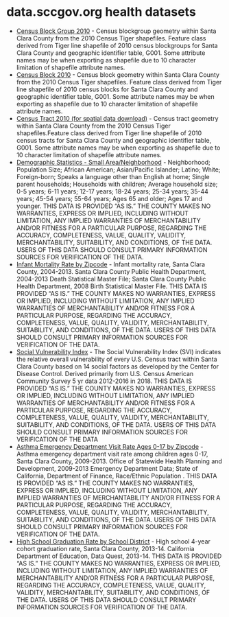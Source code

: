 # data.sccgov.org health datasets
* [Census Block Group 2010](https://data.sccgov.org/d/d3sd-zr4w) - Census blockgroup geometry within Santa Clara County from the 2010 Census Tiger shapefiles. Feature class derived from Tiger line shapefile of 2010 census blockgroups for Santa Clara County and geographic identifier table, G001. Some attribute names may be when exporting as shapefile due to 10 character limitation of shapefile attribute names.
* [Census Block 2010](https://data.sccgov.org/d/rz4s-5yw2) - Census block geometry within Santa Clara County from the 2010 Census Tiger shapefiles. Feature class derived from Tiger line shapefile of 2010 census blocks for Santa Clara County and geographic identifier table, G001. Some attribute names may be when exporting as shapefile due to 10 character limitation of shapefile attribute names.
* [Census Tract 2010 (for spatial data download)](https://data.sccgov.org/d/kd5k-3bb5) - Census tract geometry within Santa Clara County from the 2010 Census Tiger shapefiles.Feature class derived from Tiger line shapefile of 2010 census tracts for Santa Clara County and geographic identifier table, G001. Some attribute names may be when exporting as shapefile due to 10 character limitation of shapefile attribute names.
* [Demographic Statistics - Small Area/Neighborhood](https://data.sccgov.org/d/7adv-8r8t) - Neighborhood; Population Size; African American; Asian/Pacific Islander; Latino; White; Foreign-born; Speaks a language other than English at home; Single parent households; Households with children; Average household size; 0-5 years; 6-11 years; 12-17 years; 18-24 years; 25-34 years; 35-44 years; 45-54 years; 55-64 years; Ages 65 and older; Ages 17 and younger. THIS DATA IS PROVIDED “AS IS.” THE COUNTY MAKES NO WARRANTIES, EXPRESS OR IMPLIED, INCLUDING WITHOUT LIMITATION, ANY IMPLIED WARRANTIES OF MERCHANTABILITY AND/OR FITNESS FOR A PARTICULAR PURPOSE, REGARDING THE ACCURACY, COMPLETENESS, VALUE, QUALITY, VALIDITY, MERCHANTABILITY, SUITABILITY, AND CONDITIONS, OF THE DATA. USERS OF THIS DATA SHOULD CONSULT PRIMARY INFORMATION SOURCES FOR VERIFICATION OF THE DATA.
* [Infant Mortality Rate by Zipcode](https://data.sccgov.org/d/aepi-y88y) - Infant mortality rate, Santa Clara County, 2004-2013. Santa Clara County Public Health Department, 2004-2013 Death Statistical Master File; Santa Clara County Public Health Department, 2008 Birth Statistical Master File. THIS DATA IS PROVIDED “AS IS.” THE COUNTY MAKES NO WARRANTIES, EXPRESS OR IMPLIED, INCLUDING WITHOUT LIMITATION, ANY IMPLIED WARRANTIES OF MERCHANTABILITY AND/OR FITNESS FOR A PARTICULAR PURPOSE, REGARDING THE ACCURACY, COMPLETENESS, VALUE, QUALITY, VALIDITY, MERCHANTABILITY, SUITABILITY, AND CONDITIONS, OF THE DATA. USERS OF THIS DATA SHOULD CONSULT PRIMARY INFORMATION SOURCES FOR VERIFICATION OF THE DATA.
* [Social Vulnerability Index](https://data.sccgov.org/d/5x3x-ia5k) - The Social Vulnerability Index (SVI) indicates the relative overall vulnerability of every U.S. Census tract within Santa Clara County based on 14 social factors as developed by the Center for Disease Control. Derived primarily from U.S. Census American Community Survey 5 yr data 2012-2016 in 2018. THIS DATA IS PROVIDED “AS IS.” THE COUNTY MAKES NO WARRANTIES, EXPRESS OR IMPLIED, INCLUDING WITHOUT LIMITATION, ANY IMPLIED WARRANTIES OF MERCHANTABILITY AND/OR FITNESS FOR A PARTICULAR PURPOSE, REGARDING THE ACCURACY, COMPLETENESS, VALUE, QUALITY, VALIDITY, MERCHANTABILITY, SUITABILITY, AND CONDITIONS, OF THE DATA. USERS OF THIS DATA SHOULD CONSULT PRIMARY INFORMATION SOURCES FOR VERIFICATION OF THE DATA
* [Asthma Emergency Department Visit Rate  Ages 0-17 by Zipcode](https://data.sccgov.org/d/rgtp-7mfn) - Asthma emergency department visit rate among children ages 0-17, Santa Clara County, 2009-2013. Office of Statewide Health Planning and Development, 2009-2013 Emergency Department Data; State of California, Department of Finance, Race/Ethnic Population . THIS DATA IS PROVIDED “AS IS.” THE COUNTY MAKES NO WARRANTIES, EXPRESS OR IMPLIED, INCLUDING WITHOUT LIMITATION, ANY IMPLIED WARRANTIES OF MERCHANTABILITY AND/OR FITNESS FOR A PARTICULAR PURPOSE, REGARDING THE ACCURACY, COMPLETENESS, VALUE, QUALITY, VALIDITY, MERCHANTABILITY, SUITABILITY, AND CONDITIONS, OF THE DATA. USERS OF THIS DATA SHOULD CONSULT PRIMARY INFORMATION SOURCES FOR VERIFICATION OF THE DATA.
* [High School Graduation Rate by School District](https://data.sccgov.org/d/y9nx-zebr) - High school 4-year cohort graduation rate, Santa Clara County, 2013-14. California Department of Education, Data Quest, 2013-14. THIS DATA IS PROVIDED “AS IS.” THE COUNTY MAKES NO WARRANTIES, EXPRESS OR IMPLIED, INCLUDING WITHOUT LIMITATION, ANY IMPLIED WARRANTIES OF MERCHANTABILITY AND/OR FITNESS FOR A PARTICULAR PURPOSE, REGARDING THE ACCURACY, COMPLETENESS, VALUE, QUALITY, VALIDITY, MERCHANTABILITY, SUITABILITY, AND CONDITIONS, OF THE DATA. USERS OF THIS DATA SHOULD CONSULT PRIMARY INFORMATION SOURCES FOR VERIFICATION OF THE DATA.
